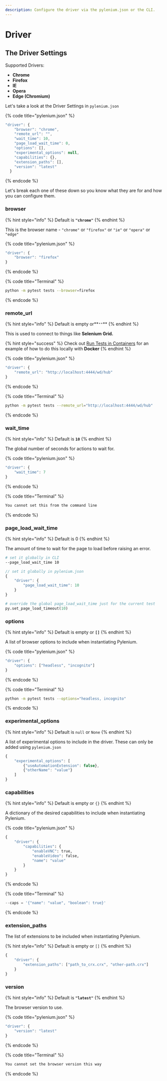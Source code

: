 ```yaml
---
description: Configure the driver via the pylenium.json or the CLI.
---
```


# Driver

## The Driver Settings

Supported Drivers:

* **Chrome**
* **Firefox**
* **IE**
* **Opera**
* **Edge \(Chromium\)**

 Let's take a look at the Driver Settings in `pylenium.json`

{% code title="pylenium.json" %}
```javascript
"driver": {
    "browser": "chrome",
    "remote_url": "",
    "wait_time": 10,
    "page_load_wait_time": 0,
    "options": [],
    "experimental_options": null,
    "capabilities": {},
    "extension_paths": [],
    "version": "latest"
  }
```
{% endcode %}

Let's break each one of these down so you know what they are for and how you can configure them.

### browser

{% hint style="info" %}
Default is **`"chrome"`**
{% endhint %}

This is the browser name - `"chrome"` or `"firefox"` or `"ie"` or `"opera"` or `"edge"`

{% code title="pylenium.json" %}
```javascript
"driver": {
    "browser": "firefox"
}
```
{% endcode %}

{% code title="Terminal" %}
```bash
python -m pytest tests --browser=firefox
```
{% endcode %}

### remote\_url

{% hint style="info" %}
Default is empty or**`""`**
{% endhint %}

This is used to connect to things like **Selenium Grid.**

{% hint style="success" %}
Check out [Run Tests in Containers](../testing/run-tests-in-containers.md) for an example of how to do this locally with **Docker**
{% endhint %}

{% code title="pylenium.json" %}
```javascript
"driver": {
    "remote_url": "http://localhost:4444/wd/hub"
}
```
{% endcode %}

{% code title="Terminal" %}
```bash
python -m pytest tests --remote_url="http://localhost:4444/wd/hub"
```
{% endcode %}

### wait\_time

{% hint style="info" %}
Default is **`10`**
{% endhint %}

The global number of seconds for actions to wait for.

{% code title="pylenium.json" %}
```javascript
"driver": {
    "wait_time": 7
}
```
{% endcode %}

{% code title="Terminal" %}
```bash
You cannot set this from the command line
```
{% endcode %}

### page\_load\_wait\_time

{% hint style="info" %}
Default is 0
{% endhint %}

The amount of time to wait for the page to load before raising an error.

```bash
# set it globally in CLI
--page_load_wait_time 10
```

```javascript
// set it globally in pylenium.json
{
    "driver": {
        "page_load_wait_time": 10
    }
}
```

```python
# override the global page_load_wait_time just for the current test
py.set_page_load_timeout(10)
```

### options

{% hint style="info" %}
Default is empty or **`[]`**
{% endhint %}

A list of browser options to include when instantiating Pylenium.

{% code title="pylenium.json" %}
```javascript
"driver": {
    "options": ["headless", "incognito"]
}
```
{% endcode %}

{% code title="Terminal" %}
```bash
python -m pytest tests --options="headless, incognito"
```
{% endcode %}

### experimental\_options

{% hint style="info" %}
Default is `null` or `None`
{% endhint %}

A list of experimental options to include in the driver. These can only be added using `pylenium.json`

```javascript
{
    "experimental_options": [
        {"useAutomationExtension": false},
        {"otherName": "value"}
    ]
}
```

### capabilities

{% hint style="info" %}
Default is empty or `{}`
{% endhint %}

A dictionary of the desired capabilities to include when instantiating Pylenium.

{% code title="pylenium.json" %}
```python
{
    "driver": {
        "capabilities": {
            "enableVNC": true,
            "enableVideo": false,
            "name": "value"
        }
    }
}
```
{% endcode %}

{% code title="Terminal" %}
```python
--caps = '{"name": "value", "boolean": true}'
```
{% endcode %}

### extension\_paths

The list of extensions to be included when instantiating Pylenium.

{% hint style="info" %}
Default is empty or `[]`
{% endhint %}

```javascript
{
    "driver": {
        "extension_paths": ["path_to_crx.crx", "other-path.crx"]
    }
}
```

### version

{% hint style="info" %}
Default is **`"latest"`**
{% endhint %}

The browser version to use.

{% code title="pylenium.json" %}
```javascript
"driver": {
    "version": "latest"
}
```
{% endcode %}

{% code title="Terminal" %}
```bash
You cannot set the browser version this way
```
{% endcode %}

